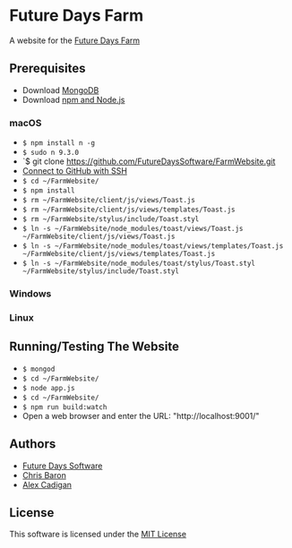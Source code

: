 # Future Days Farm

A website for the [Future Days Farm](InsertLinkToWebsite)

## Prerequisites

* Download [MongoDB](https://docs.mongodb.com/manual/administration/install-community/)
* Download [npm and Node.js](https://nodejs.org/en/)

### macOS

* `$ npm install n -g`
* `$ sudo n 9.3.0`
* `$ git clone https://github.com/FutureDaysSoftware/FarmWebsite.git
* [Connect to GitHub with SSH](https://help.github.com/articles/connecting-to-github-with-ssh/)
* `$ cd ~/FarmWebsite/`
* `$ npm install`
* `$ rm ~/FarmWebsite/client/js/views/Toast.js`
* `$ rm ~/FarmWebsite/client/js/views/templates/Toast.js`
* `$ rm ~/FarmWebsite/stylus/include/Toast.styl`
* `$ ln -s ~/FarmWebsite/node_modules/toast/views/Toast.js ~/FarmWebsite/client/js/views/Toast.js`
* `$ ln -s ~/FarmWebsite/node_modules/toast/views/templates/Toast.js ~/FarmWebsite/client/js/views/templates/Toast.js`
* `$ ln -s ~/FarmWebsite/node_modules/toast/stylus/Toast.styl ~/FarmWebsite/stylus/include/Toast.styl`

### Windows

### Linux

## Running/Testing The Website

* `$ mongod`
* `$ cd ~/FarmWebsite/`
* `$ node app.js`
* `$ cd ~/FarmWebsite/`
* `$ npm run build:watch`
* Open a web browser and enter the URL: "http://localhost:9001/"

## Authors

* [Future Days Software](https://github.com/FutureDaysSoftware)
* [Chris Baron](https://github.com/cbaron)
* [Alex Cadigan](https://github.com/AlexCadigan)

## License

This software is licensed under the [MIT License](LICENSE)
